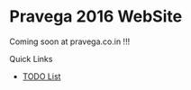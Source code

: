 Pravega 2016 WebSite
====================

Coming soon at pravega.co.in !!!

Quick Links

- [TODO List](https://github.com/vramana/pravega-www/issues/1)
